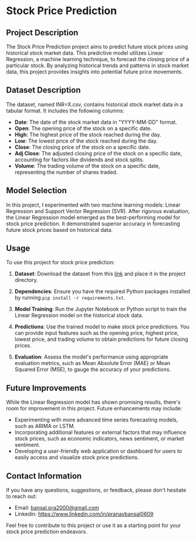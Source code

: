 # Stock Price Prediction

## Project Description

The Stock Price Prediction project aims to predict future stock prices using historical stock market data. This predictive model utilizes Linear Regression, a machine learning technique, to forecast the closing price of a particular stock.
By analyzing historical trends and patterns in stock market data, this project provides insights into potential future price movements.

## Dataset Description

The dataset, named INR=X.csv, contains historical stock market data in a tabular format. It includes the following columns:

- **Date**: The date of the stock market data in "YYYY-MM-DD" format.
- **Open**: The opening price of the stock on a specific date.
- **High**: The highest price of the stock reached during the day.
- **Low**: The lowest price of the stock reached during the day.
- **Close**: The closing price of the stock on a specific date.
- **Adj Close**: The adjusted closing price of the stock on a specific date, accounting for factors like dividends and stock splits.
- **Volume**: The trading volume of the stock on a specific date, representing the number of shares traded.

## Model Selection

In this project, I experimented with two machine learning models: Linear Regression and Support Vector Regression (SVR). After rigorous evaluation, the Linear Regression model emerged as the best-performing model for stock price prediction. 
It demonstrated superior accuracy in forecasting future stock prices based on historical data.

## Usage

To use this project for stock price prediction:

1. **Dataset**: Download the dataset from this [link](https://drive.google.com/drive/folders/10p_Rc36Uq_1vP31mTHqHfjHnd0cObG0m) and place it in the project directory.

2. **Dependencies**: Ensure you have the required Python packages installed by running `pip install -r requirements.txt`.

3. **Model Training**: Run the Jupyter Notebook or Python script to train the Linear Regression model on the historical stock data.

4. **Predictions**: Use the trained model to make stock price predictions. You can provide input features such as the opening price, highest price, lowest price, and trading volume to obtain predictions for future closing prices.

5. **Evaluation**: Assess the model's performance using appropriate evaluation metrics, such as Mean Absolute Error (MAE) or Mean Squared Error (MSE), to gauge the accuracy of your predictions.

## Future Improvements

While the Linear Regression model has shown promising results, there's room for improvement in this project. Future enhancements may include:

- Experimenting with more advanced time series forecasting models, such as ARIMA or LSTM.
- Incorporating additional features or external factors that may influence stock prices, such as economic indicators, news sentiment, or market sentiment.
- Developing a user-friendly web application or dashboard for users to easily access and visualize stock price predictions.

## Contact Information

If you have any questions, suggestions, or feedback, please don't hesitate to reach out:

- Email: bansal.pra2000@gmail.com
- Linkedin: https://www.linkedin.com/in/pranavbansal0609

Feel free to contribute to this project or use it as a starting point for your stock price prediction endeavors.

